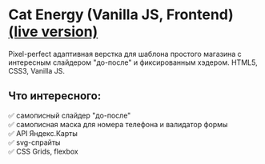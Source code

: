 # Cat Energy (Vanilla JS, Frontend) [(live version)](https://natalyay.github.io/CatEnergy/)
Pixel-perfect адаптивная верстка для шаблона простого магазина с интересным слайдером "до-после" и фиксированным хэдером. HTML5, CSS3, Vanilla JS.
## Что интересного:   
:white_check_mark: самописный слайдер "до-после"    
:white_check_mark: самописная маска для номера телефона и валидатор формы    
:white_check_mark: API Яндекс.Карты    
:white_check_mark: svg-спрайты    
:white_check_mark: CSS Grids, flexbox    
